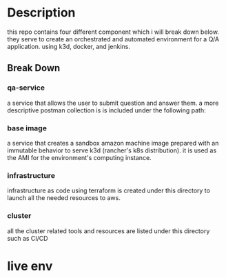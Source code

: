 # Description

this repo contains four different component which i will break down below. they serve to create an orchestrated and automated environment for a Q/A application. using k3d, docker, and jenkins.
## Break Down

### qa-service

a service that allows the user to submit question and answer them. a more descriptive postman collection is is included under the following path:
### base image

a service that creates a sandbox amazon machine image prepared with an immutable behavior to serve k3d (rancher's k8s distribution). it is used as the AMI for the environment's computing instance.
### infrastructure

infrastructure as code using terraform is created under this directory to launch all the needed resources to aws.
### cluster

all the cluster related tools and resources are listed under this directory such as CI/CD
# live env
